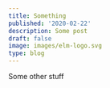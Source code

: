 ```yaml
---
title: Something
published: '2020-02-22'
description: Some post
draft: false
image: images/elm-logo.svg
type: blog
---
```

Some other stuff
